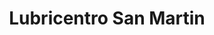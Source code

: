 ---
title: "Lubricentro San Martin"
url: /ciudad-autonoma-de-buenos-aires/lubricentro-san-martin/
shop: Autowerkstatt
---